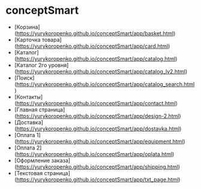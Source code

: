 # conceptSmart
- [Корзина] (https://yurykoropenko.github.io/conceptSmart/app/basket.html)
- [Карточка товара] (https://yurykoropenko.github.io/conceptSmart/app/card.html)
- [Каталог] (https://yurykoropenko.github.io/conceptSmart/app/catalog.html)
- [Каталог 2го уровня] (https://yurykoropenko.github.io/conceptSmart/app/catalog_lv2.html)
- [Поиск] (https://yurykoropenko.github.io/conceptSmart/app/catalog_search.html)
- [Контакты] (https://yurykoropenko.github.io/conceptSmart/app/contact.html)
- [Главная страница] (https://yurykoropenko.github.io/conceptSmart/app/design-2.html)
- [Доставка] (https://yurykoropenko.github.io/conceptSmart/app/dostavka.html)
- [Оплата 1] (https://yurykoropenko.github.io/conceptSmart/app/equipment.html)
- [Оплата 2] (https://yurykoropenko.github.io/conceptSmart/app/oplata.html)
- [Оформление заказа] (https://yurykoropenko.github.io/conceptSmart/app/shipping.html)
- [Текстовая страница] (https://yurykoropenko.github.io/conceptSmart/app/txt_page.html)
